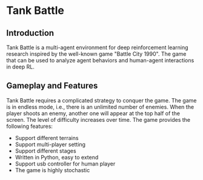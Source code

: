 # Tank Battle

## Introduction
﻿Tank Battle is a multi-agent environment for deep reinforcement learning research inspired by the well-known game "Battle City 1990".
The game that can be used to analyze agent behaviors and human-agent interactions in deep RL.

## Gameplay and Features

Tank Battle requires a complicated strategy to conquer the game. The game is in endless mode, i.e., there is an
unlimited number of enemies. When the player shoots an enemy, another one will appear at the top half of the screen.
The level of difficulty increases over time. The game provides the following features:

+ Support different terrains
+ Support multi-player setting
+ Support different stages
+ Written in Python, easy to extend
+ Support usb controller for human player
+ The game is highly stochastic

